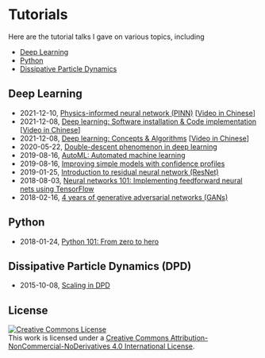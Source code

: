 # Tutorials

Here are the tutorial talks I gave on various topics, including

- [Deep Learning](#deep-learning)
- [Python](#python)
- [Dissipative Particle Dynamics](#dissipative-particle-dynamics-dpd)

## Deep Learning

- 2021-12-10, [Physics-informed neural network (PINN)](20211210_pinn/pinn.pdf) [[Video in Chinese](http://tianyuan.xmu.edu.cn/cn/minicourses/637.html)]
- 2021-12-08, [Deep learning: Software installation & Code implementation](20211208_deep_learning_handson/deep_learning_handson.pdf) [[Video in Chinese](http://tianyuan.xmu.edu.cn/cn/minicourses/637.html)]
- 2021-12-08, [Deep learning: Concepts & Algorithms](20211208_deep_learning/deep_learning.pdf) [[Video in Chinese](http://tianyuan.xmu.edu.cn/cn/minicourses/637.html)]
- 2020-05-22, [Double-descent phenomenon in deep learning](20200522_double_descent/double_descent.pdf)
- 2019-08-16, [AutoML: Automated machine learning](20190816_autoML/autoML.pdf)
- 2019-08-16, [Improving simple models with confidence profiles](20190816_ProfWeight/ProfWeight.pdf)
- 2019-01-25, [Introduction to residual neural network (ResNet)](20190125_ResNet/ResNet.pdf)
- 2018-08-03, [Neural networks 101: Implementing feedforward neural nets using TensorFlow](20180803_neural_network/nn_tutorial.pdf)
- 2018-02-16, [4 years of generative adversarial networks (GANs)](20180216_GAN/gan.pdf)

## Python

- 2018-01-24, [Python 101: From zero to hero](20180124_Python/python_tutorial.pdf)

## Dissipative Particle Dynamics (DPD)

- 2015-10-08, [Scaling in DPD](20151008_DPD_scaling/DPD_scaling.pdf)

## License

<a rel="license" href="http://creativecommons.org/licenses/by-nc-nd/4.0/"><img alt="Creative Commons License" style="border-width:0" src="https://i.creativecommons.org/l/by-nc-nd/4.0/88x31.png" /></a><br />This work is licensed under a <a rel="license" href="http://creativecommons.org/licenses/by-nc-nd/4.0/">Creative Commons Attribution-NonCommercial-NoDerivatives 4.0 International License</a>.

